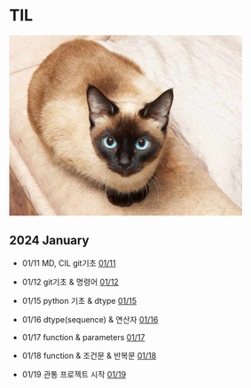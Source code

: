 # TIL

![cat](./asset/images/SiamCat.jpg)

## 2024 January

* 01/11 MD, CIL git기초 [01/11](./January/ssafy_01_11.md)

* 01/12 git기초 & 명령어 [01/12](./January/ssafy_01_12.md)

* 01/15 python 기초 & dtype [01/15](./January/ssafy_01_15.md)

* 01/16 dtype(sequence) & 연산자 [01/16](./January/ssafy_01_16.md)

* 01/17 function & parameters [01/17](./January/ssafy_01_17.md)

* 01/18 function & 조건문 & 반복문 [01/18](./January/ssafy_01_18.md)

* 01/19 관통 프로젝트 시작 [01/19](./January/ssafy_01_19.md)